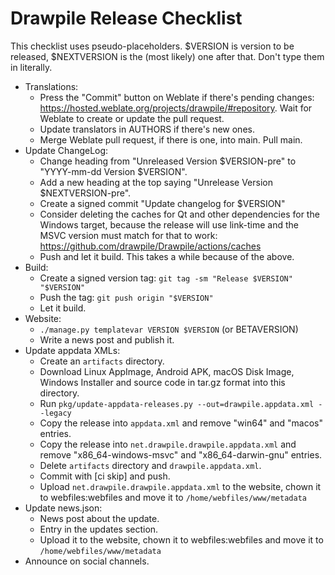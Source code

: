 # Drawpile Release Checklist

This checklist uses pseudo-placeholders. $VERSION is version to be released, $NEXTVERSION is the (most likely) one after that. Don't type them in literally.

* Translations:
    * Press the "Commit" button on Weblate if there's pending changes: <https://hosted.weblate.org/projects/drawpile/#repository>. Wait for Weblate to create or update the pull request.
    * Update translators in AUTHORS if there's new ones.
    * Merge Weblate pull request, if there is one, into main. Pull main.
* Update ChangeLog:
    * Change heading from "Unreleased Version $VERSION-pre" to "YYYY-mm-dd Version $VERSION".
    * Add a new heading at the top saying "Unrelease Version $NEXTVERSION-pre".
    * Create a signed commit "Update changelog for $VERSION"
    * Consider deleting the caches for Qt and other dependencies for the Windows target, because the release will use link-time and the MSVC version must match for that to work: <https://github.com/drawpile/Drawpile/actions/caches>
    * Push and let it build. This takes a while because of the above.
* Build:
    * Create a signed version tag: `git tag -sm "Release $VERSION" "$VERSION"`
    * Push the tag: `git push origin "$VERSION"`
    * Let it build.
* Website:
    * `./manage.py templatevar VERSION $VERSION` (or BETAVERSION)
    * Write a news post and publish it.
* Update appdata XMLs:
    * Create an `artifacts` directory.
    * Download Linux AppImage, Android APK, macOS Disk Image, Windows Installer and source code in tar.gz format into this directory.
    * Run `pkg/update-appdata-releases.py --out=drawpile.appdata.xml --legacy`
    * Copy the release into `appdata.xml` and remove "win64" and "macos" entries.
    * Copy the release into `net.drawpile.drawpile.appdata.xml` and remove "x86_64-windows-msvc" and "x86_64-darwin-gnu" entries.
    * Delete `artifacts` directory and `drawpile.appdata.xml`.
    * Commit with [ci skip] and push.
    * Upload `net.drawpile.drawpile.appdata.xml` to the website, chown it to webfiles:webfiles and move it to `/home/webfiles/www/metadata`
* Update news.json:
    * News post about the update.
    * Entry in the updates section.
    * Upload it to the website, chown it to webfiles:webfiles and move it to `/home/webfiles/www/metadata`
* Announce on social channels.
